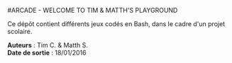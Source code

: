 #ARCADE - WELCOME TO TIM & MATTH'S PLAYGROUND

Ce dépôt contient différents jeux codés en Bash, dans le cadre
d'un projet scolaire.

<strong>Auteurs</strong> : Tim C. & Matth S.<br>
<strong>Date de sortie</strong> : 18/01/2016


